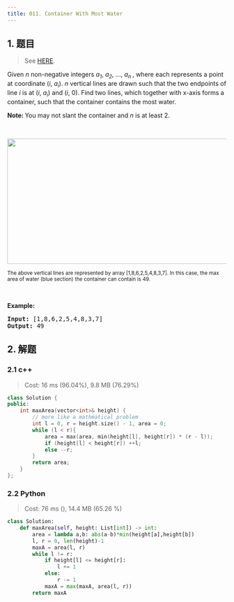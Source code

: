 ```yaml
---
title: 011. Container With Most Water
---
```


## 1. 题目

> See [HERE](https://leetcode.com/problems/container-with-most-water/).

<div><p>Given <i>n</i> non-negative integers <i>a<sub>1</sub></i>, <i>a<sub>2</sub></i>, ..., <i>a<sub>n&nbsp;</sub></i>, where each represents a point at coordinate (<i>i</i>, <i>a<sub>i</sub></i>). <i>n</i> vertical lines are drawn such that the two endpoints of line <i>i</i> is at (<i>i</i>, <i>a<sub>i</sub></i>) and (<i>i</i>, 0). Find two lines, which together with x-axis forms a container, such that the container contains the most water.</p>

<p><strong>Note:&nbsp;</strong>You may not slant the container and <i>n</i> is at least 2.</p>

<p>&nbsp;</p>

<p><img alt="" src="https://s3-lc-upload.s3.amazonaws.com/uploads/2018/07/17/question_11.jpg" style="width: 600px; height: 287px;"></p>

<p><small>The above vertical lines are represented by array [1,8,6,2,5,4,8,3,7]. In this case, the max area of water (blue section) the container can contain&nbsp;is 49. </small></p>

<p>&nbsp;</p>

<p><strong>Example:</strong></p>

<pre><strong>Input:</strong> [1,8,6,2,5,4,8,3,7]
<strong>Output:</strong> 49</pre></div>

## 2. 解题 

### 2.1 c++

> Cost: 16 ms (96.04%), 9.8 MB (76.29%)

```cpp
class Solution {
public:
    int maxArea(vector<int>& height) {
        // more like a mathmatical problem
        int l = 0, r = height.size() - 1, area = 0;
        while (l < r){
            area = max(area, min(height[l], height[r]) * (r - l));
            if (height[l] < height[r]) ++l;
            else --r;
        }
        return area;
    }
};
```

### 2.2 Python

> Cost: 76 ms (), 14.4 MB (65.26 %)

```python
class Solution:
    def maxArea(self, height: List[int]) -> int:
        area = lambda a,b: abs(a-b)*min(height[a],height[b])
        l, r = 0, len(height)-1
        maxA = area(l, r)
        while l != r:
            if height[l] <= height[r]:
                l += 1
            else:
                r -= 1
            maxA = max(maxA, area(l, r))
        return maxA
```
